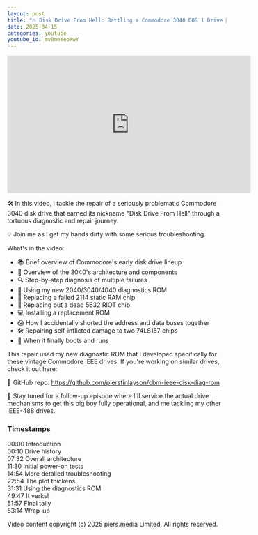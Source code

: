 ```yaml
---
layout: post
title: "🔥 Disk Drive From Hell: Battling a Commodore 3040 DOS 1 Drive 💾 | floppies rock"
date: 2025-04-15
categories: youtube
youtube_id: mv0meYeoXwY
---
```


<!-- You can customize your embedded video appearance -->
<div class="video-container">
    <iframe 
        width="560" 
        height="315" 
        src="https://www.youtube.com/embed/mv0meYeoXwY" 
        frameborder="0" 
        allow="accelerometer; autoplay; encrypted-media; gyroscope; picture-in-picture" 
        allowfullscreen>
    </iframe>
</div>

🛠️ In this video, I tackle the repair of a seriously problematic Commodore 3040 disk drive that earned its nickname "Disk Drive From Hell" through a tortuous diagnostic and repair journey.  

💡 Join me as I get my hands dirty with some serious troubleshooting.  

What's in the video:  
* 📚 Brief overview of Commodore's early disk drive lineup  
* 🧩 Overview of the 3040's architecture and components  
* 🔍 Step-by-step diagnosis of multiple failures  
* 🔎 Using my new 2040/3040/4040 diagnostics ROM  
* 💾 Replacing a failed 2114 static RAM chip  
* 🔌 Replacing out a dead 5632 RIOT chip  
* 💻 Installing a replacement ROM  
* 😱 How I accidentally shorted the address and data buses together  
* 🛠️ Repairing self-inflicted damage to two 74LS157 chips  
* 🎉 When it finally boots and runs  

This repair used my new diagnostic ROM that I developed specifically for these vintage Commodore IEEE drives.  If you're working on similar drives, check it out here:  

📂 GitHub repo: <https://github.com/piersfinlayson/cbm-ieee-disk-diag-rom>  

💾 Stay tuned for a follow-up episode where I'll service the actual drive mechanisms to get this big boy fully operational, and me tackling my other IEEE-488 drives.  


### Timestamps

00:00 Introduction  
00:10 Drive history  
07:32 Overall architecture  
11:30 Initial power-on tests  
14:54 More detailed troubleshooting  
22:54 The plot thickens  
31:31 Using the diagnostics ROM  
49:47 It verks!  
51:57 Final tally  
53:14 Wrap-up  

Video content copyright (c) 2025 piers.media Limited. All rights reserved.  